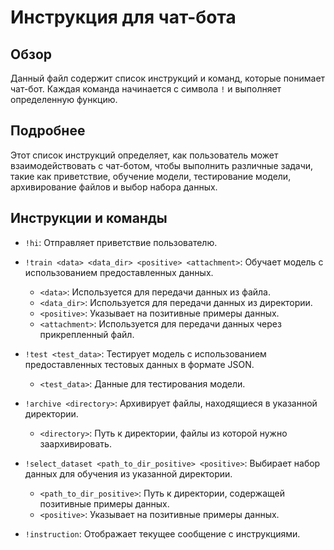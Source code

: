 # Инструкция для чат-бота

## Обзор

Данный файл содержит список инструкций и команд, которые понимает чат-бот. Каждая команда начинается с символа `!` и выполняет определенную функцию.

## Подробнее

Этот список инструкций определяет, как пользователь может взаимодействовать с чат-ботом, чтобы выполнить различные задачи, такие как приветствие, обучение модели, тестирование модели, архивирование файлов и выбор набора данных.

## Инструкции и команды

- `!hi`: Отправляет приветствие пользователю.

- `!train <data> <data_dir> <positive> <attachment>`: Обучает модель с использованием предоставленных данных.
    - `<data>`: Используется для передачи данных из файла.
    - `<data_dir>`: Используется для передачи данных из директории.
    - `<positive>`: Указывает на позитивные примеры данных.
    - `<attachment>`: Используется для передачи данных через прикрепленный файл.

- `!test <test_data>`: Тестирует модель с использованием предоставленных тестовых данных в формате JSON.
    - `<test_data>`: Данные для тестирования модели.

- `!archive <directory>`: Архивирует файлы, находящиеся в указанной директории.
    - `<directory>`: Путь к директории, файлы из которой нужно заархивировать.

- `!select_dataset <path_to_dir_positive> <positive>`: Выбирает набор данных для обучения из указанной директории.
    - `<path_to_dir_positive>`: Путь к директории, содержащей позитивные примеры данных.
    - `<positive>`: Указывает на позитивные примеры данных.

- `!instruction`: Отображает текущее сообщение с инструкциями.
